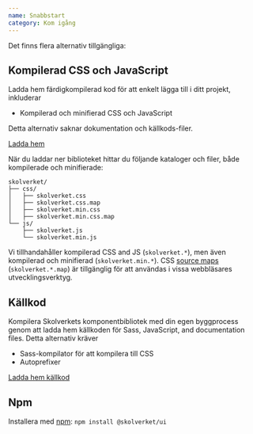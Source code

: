 ```yaml
---
name: Snabbstart
category: Kom igång
---
```


Det finns flera alternativ tillgängliga:

## Kompilerad CSS och JavaScript

Ladda hem färdigkompilerad kod för att enkelt lägga till i ditt projekt, inkluderar

- Kompilerad och minifierad CSS och JavaScript

Detta alternativ saknar dokumentation och källkods-filer.

<a href="/dist/archive/skolverket-compiled-latest.zip" class="btn btn-primary">Ladda hem</a>

När du laddar ner biblioteket hittar du följande kataloger och filer,
både kompilerade och minifierade:

```
skolverket/
├── css/
│   ├── skolverket.css
│   ├── skolverket.css.map
│   ├── skolverket.min.css
│   ├── skolverket.min.css.map
└── js/
    ├── skolverket.js
    └── skolverket.min.js
```

Vi tillhandahåller kompilerad CSS and JS (`skolverket.*`), men även kompilerad och minifierad (`skolverket.min.*`). CSS [source maps](https://developers.google.com/web/tools/chrome-devtools/debug/readability/source-maps) (`skolverket.*.map`) är tillgänglig för att användas i vissa webbläsares utvecklingsverktyg.


## Källkod

Kompilera Skolverkets komponentbibliotek med din egen byggprocess genom att ladda hem källkoden för Sass, JavaScript, and documentation files. Detta alternativ kräver

- Sass-kompilator för att kompilera till CSS
- Autoprefixer

<a href="/dist/archive/skolverket-source-latest.zip" class="btn btn-primary">Ladda hem källkod</a>

## Npm

Installera med [npm](https://www.npmjs.com/): `npm install @skolverket/ui`